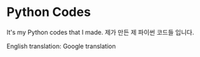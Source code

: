 # Python Codes

It's my Python codes that I made.
제가 만든 제 파이썬 코드들 입니다.

English translation: Google translation
